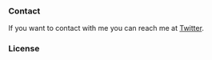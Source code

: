 
### Contact

If you want to contact with me you can reach me at [Twitter](https://www.twitter.com/codewithsadee).

### License

